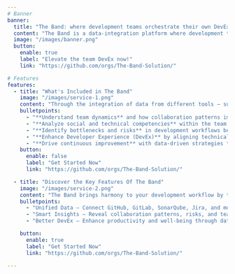 ```yaml
---
# Banner
banner:
  title: "The Band: where development teams orchestrate their own DevEx"
  content: "The Band is a data-integration platform where development teams orchestrate their own Developer Experience (DevEx), using real data they generate to create harmony between productivity, collaboration, and innovation."
  image: "/images/banner.png"
  button:
    enable: true
    label: "Elevate the team DevEx now!"
    link: "https://github.com/orgs/The-Band-Solution/"

# Features
features:
  - title: "What's Included in The Band"
    image: "/images/service-1.png"
    content: "Through the integration of data from different tools — such as GitHub, GitLab, SonarQube, Jira, and others — and by applying advanced techniques from Complex Networks and Psychology, The Band provides actionable insights to:"
    bulletpoints:
      - "**Understand team dynamics** and how collaboration patterns impact productivity."
      - "**Analyze social and technical competencies** within the team to identify strengths, gaps, and opportunities for growth."
      - "**Identify bottlenecks and risks** in development workflows before they escalate."
      - "**Enhance Developer Experience (DevEx)** by aligning technical practices with human factors."
      - "**Drive continuous improvement** with data-driven strategies tailored to each team’s reality."      
    button:
      enable: false
      label: "Get Started Now"
      link: "https://github.com/orgs/The-Band-Solution/"

  - title: "Discover the Key Features Of The Band"
    image: "/images/service-2.png"
    content: "The Band brings harmony to your development workflow by turning scattered data into meaningful insights. Here’s how:"
    bulletpoints:
      - "Unified Data – Connect GitHub, GitLab, SonarQube, Jira, and more in one place."
      - "Smart Insights – Reveal collaboration patterns, risks, and team dynamics with advanced network analysis"
      - "Better DevEx – Enhance productivity and well-being through data-driven Developer Experience improvements."

    button:
      enable: true
      label: "Get Started Now"
      link: "https://github.com/orgs/The-Band-Solution/"

---
```

